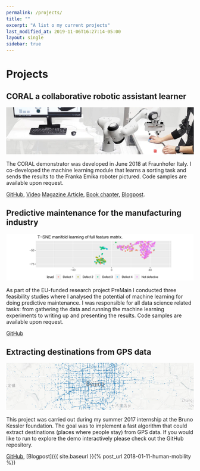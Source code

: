 ```yaml
---
permalink: /projects/
title: ""
excerpt: "A list o my current projects"
last_modified_at: 2019-11-06T16:27:14-05:00
layout: single
sidebar: true
---
```

# Projects

## CORAL a collaborative robotic assistant learner

![jpg](/assets/images/projects/coral_teaser.jpg)

The CORAL demonstrator was developed in June 2018 at Fraunhofer Italy. I
co-developed the machine learning module that learns a sorting task and sends
the results to the Franka Emika roboter pictured. Code samples are available
upon request.

[GitHub](https://github.com/sebastianbertoli-portfolio/coral-public),
[Video](https://github.com/sebastianbertoli-portfolio/coral-public/blob/master/coral.gif)
[Magazine Article](https://www.industrie40-management.de/node/275), 
[Book chapter](https://www.dropbox.com/s/e7au3qce7i1ktl5/Microsoft%20Word%20-%20Tagungsband_WGAB-2018_open-access_Druckdatei.pdf?dl=1),
[Blogpost](https://sebastianbertoli.github.io/blog/coral/).

## Predictive maintenance for the manufacturing industry

![jpg](/assets/images/projects/premain_teaser.jpg)

As part of the EU-funded research project PreMain I conducted three feasibility
studies where I analysed the potential of machine learning for doing predictive
maintenance. I was responsible for all data science related tasks: from
gathering the data and running the machine learning experiments to writing up
and presenting the results. Code samples are available upon request.

[GitHub](https://github.com/sebastianbertoli-portfolio/premain-public)

## Extracting destinations from GPS data

![jpg](/assets/images/projects/readme_teaser.jpg)

This project was carried out during my summer 2017 internship at the Bruno
Kessler foundation. The goal was to implement a fast algorithm that could
extract destinations (places where people stay) from GPS data. If you would
like to run to explore the demo interactively please check out the GitHub
repository.

[GitHub](https://github.com/sebastianbertoli/Github-internship_human_mobility), 
[Blogpost]({{ site.baseurl }}{% post_url 2018-01-11-human-mobility %})
